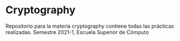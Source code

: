 # Cryptography
 Repositorio para la materia cryptography contiene todas las prácticas realizadas. Semestre 2021-1, Escuela Superior de Cómputo
